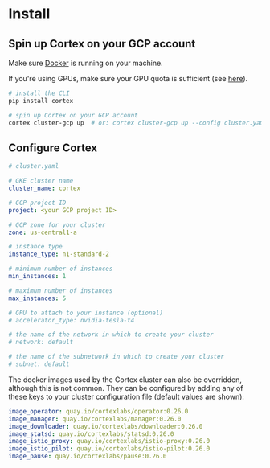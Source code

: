 # Install

## Spin up Cortex on your GCP account

Make sure [Docker](https://docs.docker.com/install) is running on your machine.

If you're using GPUs, make sure your GPU quota is sufficient (see [here](https://cloud.google.com/compute/quotas)).

```bash
# install the CLI
pip install cortex

# spin up Cortex on your GCP account
cortex cluster-gcp up  # or: cortex cluster-gcp up --config cluster.yaml (see configuration options below)
```

## Configure Cortex

```yaml
# cluster.yaml

# GKE cluster name
cluster_name: cortex

# GCP project ID
project: <your GCP project ID>

# GCP zone for your cluster
zone: us-central1-a

# instance type
instance_type: n1-standard-2

# minimum number of instances
min_instances: 1

# maximum number of instances
max_instances: 5

# GPU to attach to your instance (optional)
# accelerator_type: nvidia-tesla-t4

# the name of the network in which to create your cluster
# network: default

# the name of the subnetwork in which to create your cluster
# subnet: default
```

The docker images used by the Cortex cluster can also be overridden, although this is not common. They can be configured by adding any of these keys to your cluster configuration file (default values are shown):

<!-- CORTEX_VERSION_BRANCH_STABLE -->
```yaml
image_operator: quay.io/cortexlabs/operator:0.26.0
image_manager: quay.io/cortexlabs/manager:0.26.0
image_downloader: quay.io/cortexlabs/downloader:0.26.0
image_statsd: quay.io/cortexlabs/statsd:0.26.0
image_istio_proxy: quay.io/cortexlabs/istio-proxy:0.26.0
image_istio_pilot: quay.io/cortexlabs/istio-pilot:0.26.0
image_pause: quay.io/cortexlabs/pause:0.26.0
```
